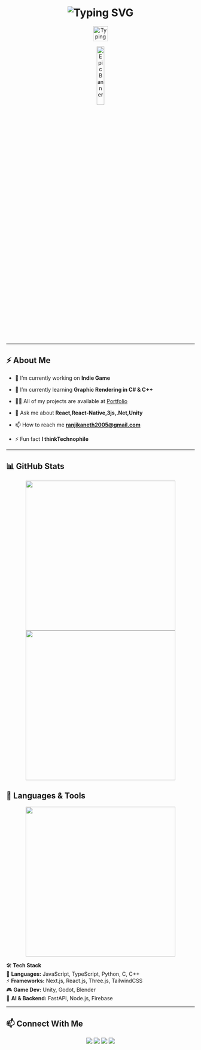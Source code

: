<h1 align="center">
  <img width =""src="https://readme-typing-svg.demolab.com?font=Orbitron&size=30&pause=1000&color=00F7FF&center=true&vCenter=true&width=600&height=50&lines=🚀+Ranjika+Nethpriya;" alt="Typing SVG" />
</h1>


<p align="center">
  <img  height = "40"src="https://readme-typing-svg.demolab.com?font=Poppins&size=25&pause=1000&color=F7B42C&center=true&vCenter=true&width=500&height=50&lines=Developer...;Designer...;And+A+Creator..." alt="Typing SVG" />
</p>




<p align="center">
  <img src="https://media.giphy.com/media/LmNwrBhejkK9EFP504/giphy.gif" alt="Epic Banner" width="20%" height="20%">
</p>

---

## ⚡ About Me  
- 🔭 I’m currently working on **Indie Game**

- 🌱 I’m currently learning **Graphic Rendering in C# & C++**

- 👨‍💻 All of my projects are available at [Portfolio](https://ranjikanethpriya.netlify.app/)

- 💬 Ask me about **React,React-Native,3js,.Net,Unity**

- 📫 How to reach me **ranjikaneth2005@gmail.com**

- ⚡ Fun fact **I thinkTechnophile**


---

## 📊 GitHub Stats  
<p align="center">
  <img width="400px" src="https://github-readme-stats.vercel.app/api?username=Ranjika123&show_icons=true&theme=tokyonight&hide_border=true" />
  <img width="400px" src="https://github-readme-streak-stats.herokuapp.com/?user=Ranjika123&theme=tokyonight&hide_border=true" />
</p>

## 🎨 Languages & Tools  
<p align="center">
  <img width="400px" src="https://github-readme-stats.vercel.app/api/top-langs/?username=Ranjika123&layout=pie&theme=tokyonight&hide_border=true" />
</p>

🛠 **Tech Stack**  
🚀 **Languages:** JavaScript, TypeScript, Python, C, C++  
⚡ **Frameworks:** Next.js, React.js, Three.js, TailwindCSS  
🎮 **Game Dev:** Unity, Godot, Blender  
🤖 **AI & Backend:** FastAPI, Node.js, Firebase  

---

## 📫 Connect With Me  
<p align="center">
  <a href="https://ranjikanethpriya.netlify.app"><img src="https://img.shields.io/badge/Portfolio-%23000000.svg?style=for-the-badge&logo=vercel&logoColor=white"></a>
  <a href="https://github.com/Ranjika123"><img src="https://img.shields.io/badge/GitHub-%23121011.svg?style=for-the-badge&logo=github&logoColor=white"></a>
  <a href="https://www.fiverr.com/s/DBlwRjy"><img src="https://img.shields.io/badge/Fiverr-%2300B22D.svg?style=for-the-badge&logo=fiverr&logoColor=white"></a>
  <a href="https://www.upwork.com/freelancers/~01d3c3fbe85fbff3ad?mp_source=share"><img src="https://img.shields.io/badge/Fiverr-%2300B22D.svg?style=for-the-badge&logo=upwork&logoColor=white"></a>
</p>



